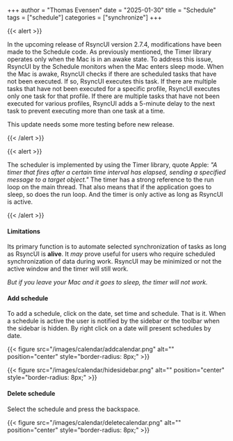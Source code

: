 +++
author = "Thomas Evensen"
date = "2025-01-30"
title =  "Schedule"
tags = ["schedule"]
categories = ["synchronize"]
+++

{{< alert >}}

In the upcoming release of RsyncUI version 2.7.4, modifications have been made to the Schedule code. As previously mentioned, the Timer library operates only when the Mac is in an awake state. To address this issue, RsyncUI by the Schedule monitors when the Mac enters sleep mode. When the Mac is awake, RsyncUI checks if there are scheduled tasks that have not been executed. If so, RsyncUI executes this task. If there are multiple tasks that have not been executed for a specific profile, RsyncUI executes only one task for that profile. If there are multiple tasks that have not been executed for various profiles, RsyncUI adds a 5-minute delay to the next task to prevent executing more than one task at a time.

This update needs some more testing before new release.

{{< /alert >}}

{{< alert >}}

The scheduler is implemented by using the Timer library, quote Apple: *"A timer that fires after a certain time interval has elapsed, sending a specified message to a target object."*  The timer has a strong reference to the run loop on the main thread. That also means that if the application goes to sleep, so does the run loop. And the timer is only active as long as RsyncUI is active. 

{{< /alert >}}

#### Limitations

Its primary function is to automate selected synchronization of tasks as long as RsyncUI is **alive**. It *may* prove useful for users who require scheduled  synchronization of data during work.  RsyncUI may be minimized or not the active window and the timer will still work. 

*But if you leave your Mac and it goes to sleep, the timer will not work.* 

#### Add schedule

To add a schedule, click on the date, set time and schedule. That is it. When a schedule is active the user is notified by the sidebar or the toolbar when the sidebar is hidden. By right click on a date will present schedules by date.

{{< figure src="/images/calendar/addcalendar.png" alt="" position="center" style="border-radius: 8px;" >}}

{{< figure src="/images/calendar/hidesidebar.png" alt="" position="center" style="border-radius: 8px;" >}}

#### Delete schedule

Select the schedule and press the backspace.

{{< figure src="/images/calendar/deletecalendar.png" alt="" position="center" style="border-radius: 8px;" >}}